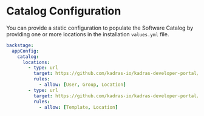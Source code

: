 # Catalog Configuration

You can provide a static configuration to populate the Software Catalog by providing one or more locations in the installation `values.yml` file.

```yaml
backstage:
  appConfig:
    catalog:
      locations:
        - type: url
          target: https://github.com/kadras-io/kadras-developer-portal/blob/main/demo-catalog/organizations/organization-kadras.yml
          rules:
            - allow: [User, Group, Location]
        - type: url
          target: https://github.com/kadras-io/kadras-developer-portal/blob/main/demo-catalog/templates/templates.yml
          rules:
            - allow: [Template, Location]
```
